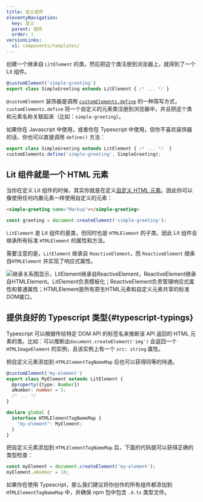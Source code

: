 ```yaml
---
title: 定义组件
eleventyNavigation:
  key: 定义
  parent: 组件
  order: 1
versionLinks:
  v1: components/templates/
---
```


创建一个继承自 `LitElement` 的类，然后把这个类注册到浏览器上，就得到了一个 Lit 组件。

```ts
@customElement('simple-greeting')
export class SimpleGreeting extends LitElement { /* ... */ }
```

`@customElement` 装饰器是调用 [`customElements.define`](https://developer.mozilla.org/en-US/docs/Web/API/CustomElementRegistry/define) 的一种简写方式，`customElements.define` 将一个自定义的元素类注册到浏览器中，并且把这个类和元素名称关联起来（比如：`simple-greeting`）。

如果你在 Javascript 中使用，或者你在 Typescript 中使用，但你不喜欢装饰器的话，你也可以直接调用 `define()` 方法：

```js
export class SimpleGreeting extends LitElement { /* ... */  }
customElements.define('simple-greeting', SimpleGreeting);
```

## Lit 组件就是一个 HTML 元素

当你在定义 Lit 组件的时候，其实你就是在定义[自定义 HTML 元素](https://developer.mozilla.org/en-US/docs/Web/Web_Components/Using_custom_elements)。因此你可以像使用任何内置元素一样使用自定义的元素：

```html
<simple-greeting name="Markup"></simple-greeting>
```

```js
const greeting = document.createElement('simple-greeting');
```

`LitElement` 是 Lit 组件的基类，但同时也是 `HTMLElement` 的子类，因此 Lit 组件会继承所有标准 `HTMLElement` 的属性和方法。

需要注意的是，`LitElement` 继承自 `ReactiveElement`，而 `ReactiveElement` 继承自`HTMLElement` 并实现了响应式属性。

<img alt="继承关系图显示，LitElement继承自ReactiveElement，ReactiveElement继承自HTMLElement。LitElement负责模板化；ReactiveElement负责管理响应式属性和普通属性；HTMLElement是所有原生HTML元素和自定义元素共享的标准DOM接口。" class="centered-image" src="/images/docs/components/lit-element-inheritance.png">

## 提供良好的 Typescript 类型{#typescript-typings}

Typescript 可以根据传给特定 DOM API 的标签名来推断该 API 返回的 HTML 元素的类。比如：可以推断出`document.createElement('img')` 会返回一个 `HTMLImageElement` 的实例，且该实例上有一个 `src: string` 属性。

把自定义元素添加到 `HTMLElementTagNameMap` 后也可以获得同等的待遇。

```ts
@customElement('my-element')
export class MyElement extends LitElement {
  @property({type: Number})
  aNumber: number = 5;
  /* ... */
}

declare global {
  interface HTMLElementTagNameMap {
    "my-element": MyElement;
  }
}
```

把自定义元素添加到 `HTMLElementTagNameMap` 后，下面的代码就可以获得正确的类型检查：

```ts
const myElement = document.createElement('my-element');
myElement.aNumber = 10;
```

如果你在使用 Typescript，那么我们建议将你创作的所有组件都添加到 `HTMLElementTagNameMap` 中，并确保 npm 包中包含 `.d.ts` 类型文件。
